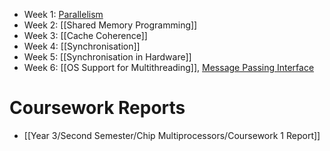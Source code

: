 - Week 1: [Parallelism](Parallelism.md)
- Week 2: [[Shared Memory Programming]]
- Week 3: [[Cache Coherence]]
- Week 4: [[Synchronisation]]
- Week 5: [[Synchronisation in Hardware]]
- Week 6: [[OS Support for Multithreading]], [Message Passing Interface](https://olivierpierre.github.io/comp35112/lecture-notes/13-mpi.html)

# Coursework Reports
- [[Year 3/Second Semester/Chip Multiprocessors/Coursework 1 Report]]